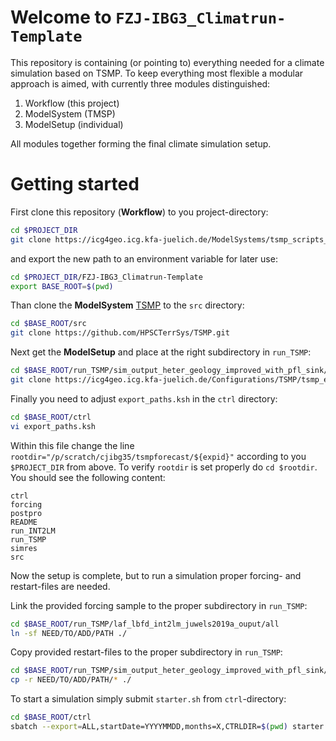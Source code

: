 # Welcome to `FZJ-IBG3_Climatrun-Template`

This repository is containing (or pointing to) everything needed for a climate 
simulation based on TSMP. To keep everything most flexible a modular approach is 
aimed, with currently three modules distinguished:

1. Workflow (this project)
2. ModelSystem (TMSP)
3. ModelSetup (individual)

All modules together forming the final climate simulation setup.

# Getting started
First clone this repository (**Workflow**) to you project-directory:
``` bash
cd $PROJECT_DIR
git clone https://icg4geo.icg.kfa-juelich.de/ModelSystems/tsmp_scripts_tools_engines/FZJ-IBG3_Climatrun-Template.git
```
and export the new path to an environment variable for later use:
``` bash
cd $PROJECT_DIR/FZJ-IBG3_Climatrun-Template
export BASE_ROOT=$(pwd)
```
Than clone the **ModelSystem** [TSMP](https://www.terrsysmp.org/) to the `src` 
directory:
``` bash
cd $BASE_ROOT/src
git clone https://github.com/HPSCTerrSys/TSMP.git
```
Next get the **ModelSetup** and place at the right subdirectory in `run_TSMP`:
``` bash
cd $BASE_ROOT/run_TSMP/sim_output_heter_geology_improved_with_pfl_sink/
git clone https://icg4geo.icg.kfa-juelich.de/Configurations/TSMP/tsmp_era5clima_template.git
```

Finally you need to adjust `export_paths.ksh` in the `ctrl` directory:
``` bash
cd $BASE_ROOT/ctrl
vi export_paths.ksh
```
Within this file change the line `rootdir="/p/scratch/cjibg35/tsmpforecast/${expid}"` 
according to you `$PROJECT_DIR` from above. To verify `rootdir` is set properly 
do `cd $rootdir`. You should see the following content:
``` console
ctrl
forcing
postpro
README
run_INT2LM
run_TSMP
simres
src
```

Now the setup is complete, but to run a simulation proper forcing- and 
restart-files are needed.

Link the provided forcing sample to the proper subdirectory in `run_TSMP`:
``` bash
cd $BASE_ROOT/run_TSMP/laf_lbfd_int2lm_juwels2019a_ouput/all
ln -sf NEED/TO/ADD/PATH ./
```

Copy provided restart-files to the proper subdirectory in `run_TSMP`: 
``` bash
cd $BASE_ROOT/run_TSMP/sim_output_heter_geology_improved_with_pfl_sink/restarts
cp -r NEED/TO/ADD/PATH/* ./
```
To start a simulation simply submit `starter.sh` from `ctrl`-directory:
``` bash
cd $BASE_ROOT/ctrl
sbatch --export=ALL,startDate=YYYYMMDD,months=X,CTRLDIR=$(pwd) starter.sh 
```